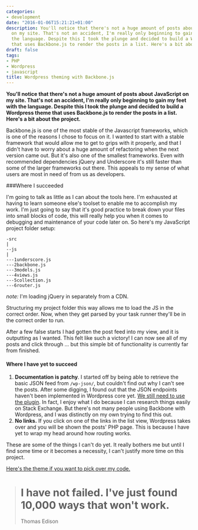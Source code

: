 ```yaml
---
categories:
- development
date: "2016-01-06T15:21:21+01:00"
description: You'll notice that there's not a huge amount of posts about JavaScript
  on my site. That's not an accident, I'm really only beginning to gain my feet with
  the language. Despite this I took the plunge and decided to build a Wordpress theme
  that uses Backbone.js to render the posts in a list. Here's a bit about the project.
draft: false
tags:
- PHP
- Wordpress
- javascript
title: Wordpress theming with Backbone.js
---
```


**You'll notice that there's not a huge amount of posts about JavaScript on my site. That's not an accident, I'm really only beginning to gain my feet with the language. Despite this I took the plunge and decided to build a Wordpress theme that uses Backbone.js to render the posts in a list. Here's a bit about the project.**

Backbone.js is one of the most stable of the Javascript frameworks, which is one of the reasons I chose to focus on it. I wanted to start with a stable framework that would allow me to get to grips with it properly, and that I didn't have to worry about a huge amount of refactoring when the next version came out. But it's also one of the smallest frameworks. Even with recommended dependencies jQuery and Underscore it's still faster than some of the larger frameworks out there. This appeals to my sense of what users are most in need of from us as developers.

###Where I succeeded

I'm going to talk as little as I can about the tools here. I'm exhausted at having to learn someone else's toolset to enable me to accomplish my work. I'm just going to say that it's good practice to break down your files into small blocks of code, this will really help you when it comes to debugging and maintenance of your code later on. So here's my JavaScript project folder setup:

```
-src
|
--js
|
---1underscore.js
---2backbone.js
---3models.js
---4views.js
---5collection.js
---6router.js
```

_note:_ I'm loading jQuery in separately from a CDN.

Structuring my project folder this way allows me to load the JS in the correct order. Now, when they get parsed by your task runner they'll be in the correct order to run.

After a few false starts I had gotten the post feed into my view, and it is outputting as I wanted. This felt like such a victory! I can now see all of my posts and click through ... but this simple bit of functionality is currently far from finished.

#### Where I have yet to succeed

1. **Documentation is patchy**. I started off by being able to retrieve the basic JSON feed from `/wp-json/`, but couldn't find out why I can't see the posts. After some digging, I found out that the JSON endpoints haven't been implemented in Wordpress core yet. [We still need to use the plugin](https://wordpress.org/plugins/rest-api/ "Wordpress REST API plugin"). In fact, I enjoy what I do because I can research things easily on Stack Exchange. But there's not many people using Backbone with Wordpress, and I was distinctly on my own trying to find this out.
2. **No links.** If you click on one of the links in the list view, Wordpress takes over and you will be shown the posts' PHP page. This is because I have yet to wrap my head around how routing works.

These are some of the things I can't do yet. It really bothers me but until I find some time or it becomes a necessity, I can't justify more time on this project.

[Here's the theme if you want to pick over my code.](https://github.com/endymion1818/questingtheair "My Backbone.js Wordpress theme on Github.com")

<blockquote>
<h1>I have not failed. I've just found 10,000 ways that won't work.</h1>
<attr>Thomas Edison</attr>
<blockquote>

